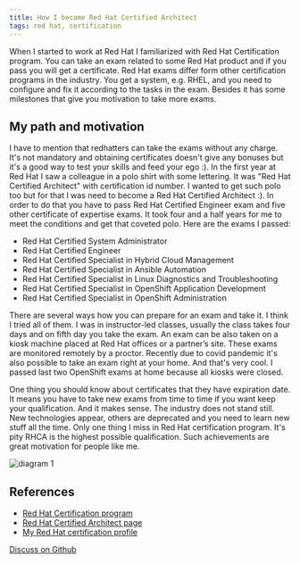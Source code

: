 ```yaml
---
title: How I became Red Hat Certified Architect
tags: red hat, certification
---
```

When I started to work at Red Hat I familiarized with Red Hat Certification program. You can take
an exam related to some Red Hat product and if you pass you will get a certificate. Red Hat exams
differ form other certification programs in the industry. You get a system, e.g. RHEL, and you need
to configure and fix it according to the tasks in the exam. Besides it has some milestones that
give you motivation to take more exams.

## My path and motivation

I have to mention that redhatters can take the exams without any charge. It's not mandatory and
obtaining certificates doesn't give any bonuses but it's a good way to test your skills and feed
your ego :). In the first year at Red Hat I saw a colleague in a polo shirt with some lettering. It
was "Red Hat Certified Architect" with certification id number. I wanted to get such polo too but
for that I was need to become a Red Hat Certified Architect :). In order to do that you have to pass
Red Hat Certified Engineer exam and five other certificate of expertise exams. It took four and a
half years for me to meet the conditions and get that coveted polo. Here are the exams I passed:

* Red Hat Certified System Administrator
* Red Hat Certified Engineer
* Red Hat Certified Specialist in Hybrid Cloud Management
* Red Hat Certified Specialist in Ansible Automation
* Red Hat Certified Specialist in Linux Diagnostics and Troubleshooting
* Red Hat Certified Specialist in OpenShift Application Development
* Red Hat Certified Specialist in OpenShift Administration

There are several ways how you can prepare for an exam and take it. I think I tried all of them.
I was in instructor-led classes, usually the class takes four days and on fifth day you take the
exam. An exam can be also taken on a kiosk machine placed at Red Hat offices or a partner’s site.
These exams are monitored remotely by a proctor. Recently due to covid pandemic it's also possible
to take an exam right at your home. And that's very cool. I passed last two OpenShift exams at home
because all kiosks were closed.

One thing you should know about certificates that they have expiration date. It means you have to
take new exams from time to time if you want keep your qualification. And it makes sense. The
industry does not stand still. New technologies appear, others are deprecated and you need to learn
new stuff all the time. Only one thing I miss in Red Hat certification program. It's pity RHCA is
the highest possible qualification. Such achievements are great motivation for people like me.

<img class="image-center" alt="diagram 1" src="{static}/assets/img/2020-11-22-rhca.png"/>

## References

* [Red Hat Certification program](https://www.redhat.com/en/services/certifications)
* [Red Hat Certified Architect page](https://www.redhat.com/en/services/certification/rhca)
* [My Red Hat certification profile](https://rhtapps.redhat.com/verify/?certId=160-194-544)

[Discuss on Github](https://github.com/quarckster/blog.misharov.pro/discussions/1)
